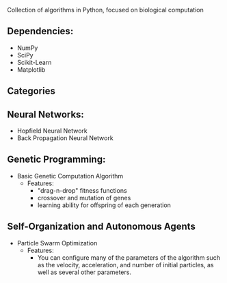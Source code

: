 Collection of algorithms in Python, focused on biological computation


Dependencies:
----
- NumPy
- SciPy
- Scikit-Learn
- Matplotlib

Categories
----

Neural Networks:
----
- Hopfield Neural Network 
- Back Propagation Neural Network

Genetic Programming:
----
- Basic Genetic Computation Algorithm
    - Features:
        - "drag-n-drop" fitness functions  
        - crossover and mutation of genes
        - learning ability for offspring of each generation

Self-Organization and Autonomous Agents
----
- Particle Swarm Optimization
    - Features:
        - You can configure many of the parameters of the algorithm such as the velocity, acceleration, and number of initial particles, as well as several other parameters.

